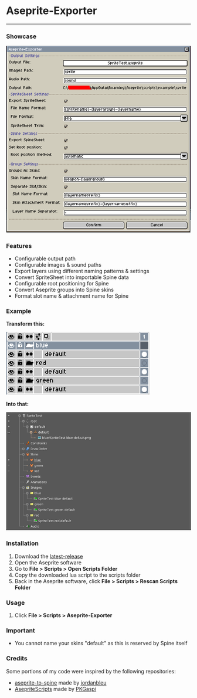 # Aseprite-Exporter
---
### Showcase
![showcase](media/showcase-v2.6.png)

### Features
- Configurable output path
- Configurable images & sound paths
- Export layers using different naming patterns & settings
- Convert SpriteSheet into importable Spine data
- Configurable root positioning for Spine
- Convert Aseprite groups into Spine skins
- Format slot name & attachment name for Spine

### Example
**Transform this:**

![aseprite-example](media/aseprite-example.png)

**Into that:**

![spine-example](media/spine-example.png)

### Installation
1. Download the [latest-release](https://github.com/RampantDespair/Aseprite-Exporter/releases)
2. Open the Aseprite software
3. Go to **File > Scripts > Open Scripts Folder**
4. Copy the downloaded lua script to the scripts folder
5. Back in the Aseprite software, click **File > Scripts > Rescan Scripts Folder**

### Usage
1. Click **File > Scripts > Aseprite-Exporter**

### Important
- You cannot name your skins "default" as this is reserved by Spine itself

### Credits
Some portions of my code were inspired by the following repositories:
- [aseprite-to-spine](https://github.com/jordanbleu/aseprite-to-spine) made by [jordanbleu](https://github.com/jordanbleu)
- [AsepriteScripts](https://github.com/PKGaspi/AsepriteScripts) made by [PKGaspi](https://github.com/PKGaspi)
